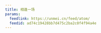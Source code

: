```yaml
---
title: 相逢一场
params:
  feedlink: https://unmei.cn/feed/atom/
  feedid: ad74c19428bb7d475c2ba2c0f4f94a4e
---
```

